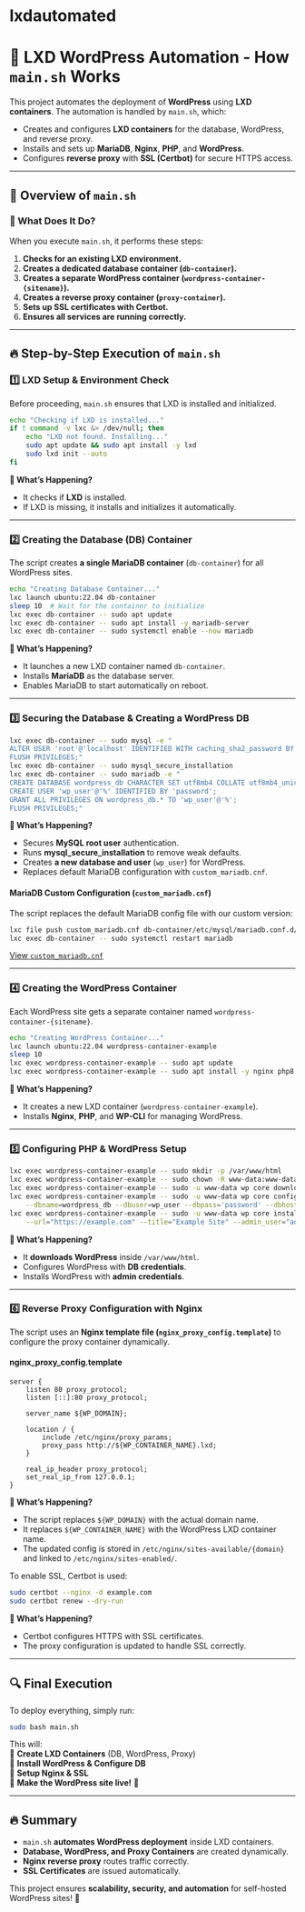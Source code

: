 # lxdautomated
 
# 🚀 LXD WordPress Automation - How `main.sh` Works

This project automates the deployment of **WordPress** using **LXD containers**. The automation is handled by `main.sh`, which:

- Creates and configures **LXD containers** for the database, WordPress, and reverse proxy.
- Installs and sets up **MariaDB**, **Nginx**, **PHP**, and **WordPress**.
- Configures **reverse proxy** with **SSL (Certbot)** for secure HTTPS access.

---

## 📝 Overview of `main.sh`

### **📌 What Does It Do?**

When you execute `main.sh`, it performs these steps:

1. **Checks for an existing LXD environment.**
2. **Creates a dedicated database container (`db-container`).**
3. **Creates a separate WordPress container (`wordpress-container-{sitename}`).**
4. **Creates a reverse proxy container (`proxy-container`).**
5. **Sets up SSL certificates with Certbot.**
6. **Ensures all services are running correctly.**

---

## 🔥 Step-by-Step Execution of `main.sh`

### **1️⃣ LXD Setup & Environment Check**

Before proceeding, `main.sh` ensures that LXD is installed and initialized.

```bash
echo "Checking if LXD is installed..."
if ! command -v lxc &> /dev/null; then
    echo "LXD not found. Installing..."
    sudo apt update && sudo apt install -y lxd
    sudo lxd init --auto
fi
```

**🔹 What’s Happening?**

- It checks if **LXD** is installed.
- If LXD is missing, it installs and initializes it automatically.

---

### **2️⃣ Creating the Database (DB) Container**

The script creates **a single MariaDB container** (`db-container`) for all WordPress sites.

```bash
echo "Creating Database Container..."
lxc launch ubuntu:22.04 db-container
sleep 10  # Wait for the container to initialize
lxc exec db-container -- sudo apt update
lxc exec db-container -- sudo apt install -y mariadb-server
lxc exec db-container -- sudo systemctl enable --now mariadb
```

**🔹 What’s Happening?**

- It launches a new LXD container named `db-container`.
- Installs **MariaDB** as the database server.
- Enables MariaDB to start automatically on reboot.

---

### **3️⃣ Securing the Database & Creating a WordPress DB**

```bash
lxc exec db-container -- sudo mysql -e "
ALTER USER 'root'@'localhost' IDENTIFIED WITH caching_sha2_password BY 'password';
FLUSH PRIVILEGES;"
lxc exec db-container -- sudo mysql_secure_installation
lxc exec db-container -- sudo mariadb -e "
CREATE DATABASE wordpress_db CHARACTER SET utf8mb4 COLLATE utf8mb4_unicode_520_ci;
CREATE USER 'wp_user'@'%' IDENTIFIED BY 'password';
GRANT ALL PRIVILEGES ON wordpress_db.* TO 'wp_user'@'%';
FLUSH PRIVILEGES;"
```

**🔹 What’s Happening?**

- Secures **MySQL root user** authentication.
- Runs **mysql_secure_installation** to remove weak defaults.
- Creates **a new database and user** (`wp_user`) for WordPress.
- Replaces default MariaDB configuration with `custom_mariadb.cnf`.

#### **MariaDB Custom Configuration (`custom_mariadb.cnf`)**

The script replaces the default MariaDB config file with our custom version:

```bash
lxc file push custom_mariadb.cnf db-container/etc/mysql/mariadb.conf.d/50-server.cnf
lxc exec db-container -- sudo systemctl restart mariadb
```

[View `custom_mariadb.cnf`](https://chatgpt.com/c/67ba2c04-eb74-8013-97bc-3313e754cc4f#)

---

### **4️⃣ Creating the WordPress Container**

Each WordPress site gets a separate container named `wordpress-container-{sitename}`.

```bash
echo "Creating WordPress Container..."
lxc launch ubuntu:22.04 wordpress-container-example
sleep 10
lxc exec wordpress-container-example -- sudo apt update
lxc exec wordpress-container-example -- sudo apt install -y nginx php8.3-fpm php8.3-mysql wp-cli
```

**🔹 What’s Happening?**

- It creates a new LXD container (`wordpress-container-example`).
- Installs **Nginx**, **PHP**, and **WP-CLI** for managing WordPress.

---

### **5️⃣ Configuring PHP & WordPress Setup**

```bash
lxc exec wordpress-container-example -- sudo mkdir -p /var/www/html
lxc exec wordpress-container-example -- sudo chown -R www-data:www-data /var/www/html
lxc exec wordpress-container-example -- sudo -u www-data wp core download --path=/var/www/html
lxc exec wordpress-container-example -- sudo -u www-data wp core config --path=/var/www/html \
    --dbname=wordpress_db --dbuser=wp_user --dbpass='password' --dbhost=db-container.lxd
lxc exec wordpress-container-example -- sudo -u www-data wp core install --path=/var/www/html \
    --url="https://example.com" --title="Example Site" --admin_user="admin" --admin_password="password" --admin_email="admin@example.com"
```

**🔹 What’s Happening?**

- It **downloads WordPress** inside `/var/www/html`.
- Configures WordPress with **DB credentials**.
- Installs WordPress with **admin credentials**.

---

### **6️⃣ Reverse Proxy Configuration with Nginx**

The script uses an **Nginx template file (`nginx_proxy_config.template`)** to configure the proxy container dynamically.

#### **nginx_proxy_config.template**

```nginx
server {
    listen 80 proxy_protocol;
    listen [::]:80 proxy_protocol;

    server_name ${WP_DOMAIN};

    location / {
        include /etc/nginx/proxy_params;
        proxy_pass http://${WP_CONTAINER_NAME}.lxd;
    }

    real_ip_header proxy_protocol;
    set_real_ip_from 127.0.0.1;
}
```

**🔹 What’s Happening?**

- The script replaces `${WP_DOMAIN}` with the actual domain name.
- It replaces `${WP_CONTAINER_NAME}` with the WordPress LXD container name.
- The updated config is stored in `/etc/nginx/sites-available/{domain}` and linked to `/etc/nginx/sites-enabled/`.

To enable SSL, Certbot is used:

```bash
sudo certbot --nginx -d example.com
sudo certbot renew --dry-run
```

**🔹 What’s Happening?**

- Certbot configures HTTPS with SSL certificates.
- The proxy configuration is updated to handle SSL correctly.

---

## 🔍 Final Execution

To deploy everything, simply run:

```bash
sudo bash main.sh
```

This will:  
💚 **Create LXD Containers** (DB, WordPress, Proxy)  
💚 **Install WordPress & Configure DB**  
💚 **Setup Nginx & SSL**  
💚 **Make the WordPress site live!** 🎉

---

## 🔥 Summary

- `main.sh` **automates WordPress deployment** inside LXD containers.
- **Database, WordPress, and Proxy Containers** are created dynamically.
- **Nginx reverse proxy** routes traffic correctly.
- **SSL Certificates** are issued automatically.

This project ensures **scalability, security, and automation** for self-hosted WordPress sites! 🚀